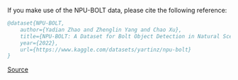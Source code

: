 If you make use of the NPU-BOLT data, please cite the following reference:

``` bibtex 
@dataset{NPU-BOLT,
	author={Yadian Zhao and Zhenglin Yang and Chao Xu},
	title={NPU-BOLT: A Dataset for Bolt Object Detection in Natural Scene Images},
	year={2022},
	url={https://www.kaggle.com/datasets/yartinz/npu-bolt}
}
```

[Source](https://www.kaggle.com/datasets/yartinz/npu-bolt)